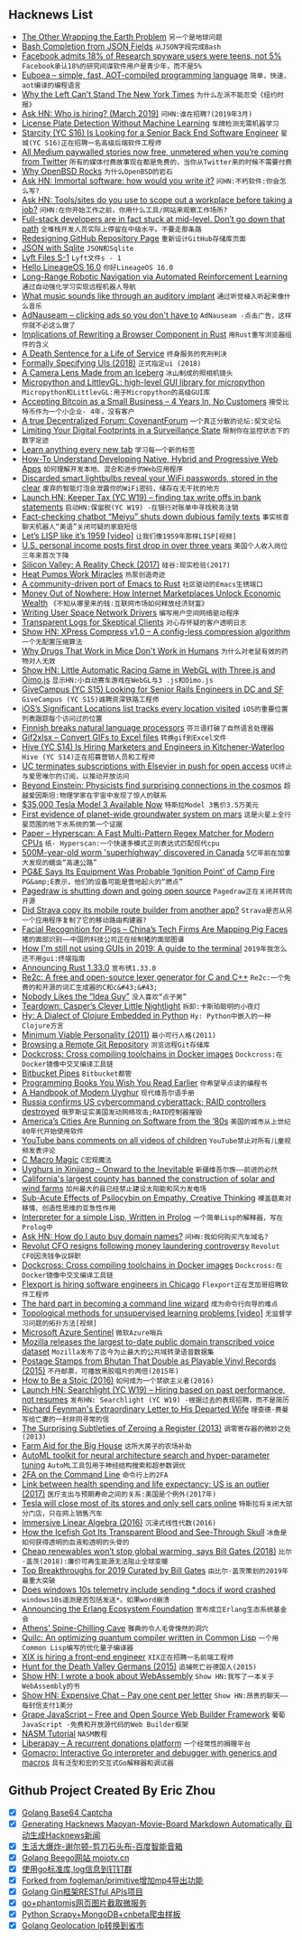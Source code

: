 ## Hacknews List


- [The Other Wrapping the Earth Problem](https://www.solipsys.co.uk/new/TheOtherWrappingTheEarthProblem.html?sb27h)  `另一个是地球问题`
- [Bash Completion from JSON Fields](https://github.com/antonmedv/fx-completion)  `从JSON字段完成Bash`
- [Facebook admits 18% of Research spyware users were teens, not 5%](https://techcrunch.com/2019/02/28/facebook-research-teens/)  `Facebook承认18%的研究间谍软件用户是青少年，而不是5%`
- [Euboea – simple, fast, AOT-compiled programming language](https://github.com/KrzysztofSzewczyk/Euboea)  `简单，快速，aot编译的编程语言`
- [Why the Left Can’t Stand The New York Times](https://www.cjr.org/special_report/why-the-left-cant-stand-the-new-york-times.php/)  `为什么左派不能忍受《纽约时报》`
- [Ask HN: Who is hiring? (March 2019)](item?id=19281834)  `问HN:谁在招聘?(2019年3月)`
- [License Plate Detection Without Machine Learning](https://sod.pixlab.io/articles/license-plate-detection.html)  `车牌检测无需机器学习`
- [Starcity (YC S16) Is Looking for a Senior Back End Software Engineer](https://starcity.com/careers/2f0058c7-b3ab-4538-8366-7f7d95118227)  `星城(YC S16)正在招聘一名高级后端软件工程师`
- [All Medium paywalled stories now free, unmetered when you’re coming from Twitter](https://twitter.com/ev/status/1100899021621583872)  `所有的媒体付费故事现在都是免费的，当你从Twitter来的时候不需要付费`
- [Why OpenBSD Rocks](https://why-openbsd.rocks/fact/)  `为什么OpenBSD的岩石`
- [Ask HN: Immortal software: how would you write it?](item?id=19279837)  `问HN:不朽软件:你会怎么写?`
- [Ask HN: Tools/sites do you use to scope out a workplace before taking a job?](item?id=19280341)  `问HN:在你开始工作之前，你用什么工具/网站来观察工作场所?`
- [Full-stack developers are in fact stuck at mid-level. Don’t go down that path](https://habr.com/en/post/436596/)  `全堆栈开发人员实际上停留在中级水平。不要走那条路`
- [Redesigning GitHub Repository Page](http://tonsky.me/blog/github-redesign/)  `重新设计GitHub存储库页面`
- [JSON with Sqlite](https://www.sqlite.org/json1.html)  `JSON和Sqlite`
- [Lyft Files S-1](https://www.sec.gov/Archives/edgar/data/1759509/000119312519059849/d633517ds1.htm)  `Lyft文件s - 1`
- [Hello LineageOS 16.0](https://lineageos.org/Changelog-22/)  `你好LineageOS 16.0`
- [Long-Range Robotic Navigation via Automated Reinforcement Learning](https://ai.googleblog.com/2019/02/long-range-robotic-navigation-via.html)  `通过自动强化学习实现远程机器人导航`
- [What music sounds like through an auditory implant](https://theconversation.com/heres-what-music-sounds-like-through-an-auditory-implant-112457)  `通过听觉植入听起来像什么音乐`
- [AdNauseam – clicking ads so you don&#39;t have to](https://adnauseam.io/)  `AdNauseam -点击广告，这样你就不必这么做了`
- [Implications of Rewriting a Browser Component in Rust](https://hacks.mozilla.org/2019/02/rewriting-a-browser-component-in-rust/)  `用Rust重写浏览器组件的含义`
- [A Death Sentence for a Life of Service](https://livingotherwise.com/2019/01/22/death-sentence-life-service/)  `终身服务的死刑判决`
- [Formally Specifying UIs (2018)](https://www.hillelwayne.com/post/formally-specifying-uis/)  `正式指定ui (2018)`
- [A Camera Lens Made from an Iceberg](https://www.mathieustern.com/blog/2018/10/22/l437fjpq58g619vlkm6t1iwhk8s6dr)  `冰山制成的照相机镜头`
- [Micropython and LittlevGL: high-level GUI library for micropython](https://blog.littlevgl.com/2019-02-20/micropython-bindings)  `Micropython和LittlevGL:用于Micropython的高级GUI库`
- [Accepting Bitcoin as a Small Business – 4 Years In, No Customers](https://seymour-locksmiths.co.uk/bitcoin-locksmith/)  `接受比特币作为一个小企业- 4年，没有客户`
- [A true Decentralized Forum: CovenantForum](https://github.com/CovenantSQL/CovenantForum)  `一个真正分散的论坛:契文论坛`
- [Limiting Your Digital Footprints in a Surveillance State](https://www.nytimes.com/2019/02/27/technology/personaltech/digital-footprint-surveillance.html)  `限制你在监控状态下的数字足迹`
- [Learn anything every new tab](https://chrome.google.com/webstore/detail/random-wikipedia/kanbdekniajhfdofkbikiclgccplhfjg)  `学习每一个新的标签`
- [How-To Understand Developing Native, Hybrid and Progressive Web Apps](https://creatorsneverdie.com/blog/item?q=the-cost-of-developing-native-hyrbid-progressive-web-apps)  `如何理解开发本地、混合和进步的Web应用程序`
- [Discarded smart lightbulbs reveal your WiFi passwords, stored in the clear](https://boingboing.net/2019/01/29/fiat-lux.html)  `废弃的智能灯泡会泄露你的WiFi密码，储存在无干扰的地方`
- [Launch HN: Keeper Tax (YC W19) – finding tax write offs in bank statements](item?id=19283990)  `启动HN:保留税(YC W19) -在银行对账单中寻找税务注销`
- [Fact-checking chatbot “Meiyu” shuts down dubious family texts](https://www.wsj.com/articles/know-it-all-robot-shuts-down-dubious-family-texts-11551370040)  `事实核查聊天机器人“美语”关闭可疑的家庭短信`
- [Let’s LISP like it’s 1959 [video]](https://www.youtube.com/watch?v=hGY3uBHVVr4)  `让我们像1959年那样LISP[视频]`
- [U.S. personal income posts first drop in over three years](https://www.reuters.com/article/us-usa-economy-spenidng/u-s-personal-income-posts-first-drop-in-over-three-years-idUSKCN1QI4P7)  `美国个人收入岗位三年来首次下降`
- [Silicon Valley: A Reality Check (2017)](https://slatestarcodex.com/2017/05/11/silicon-valley-a-reality-check/)  `硅谷:现实检验(2017)`
- [Heat Pumps Work Miracles](https://dothemath.ucsd.edu/2012/06/heat-pumps-work-miracles/)  `热泵创造奇迹`
- [A community-driven port of Emacs to Rust](https://github.com/remacs/remacs)  `社区驱动的Emacs生锈端口`
- [Money Out of Nowhere: How Internet Marketplaces Unlock Economic Wealth](http://abovethecrowd.com/2019/02/27/money-out-of-nowhere-how-internet-marketplaces-unlock-economic-wealth/)  `《不知从哪里来的钱:互联网市场如何释放经济财富》`
- [Writing User Space Network Drivers](https://arxiv.org/abs/1901.10664)  `编写用户空间网络驱动程序`
- [Transparent Logs for Skeptical Clients](https://research.swtch.com/tlog)  `对心存怀疑的客户透明日志`
- [Show HN: XPress Compress v1.0 – A config-less compression algorithm](https://github.com/zelon88/xPress)  `一个无配置压缩算法`
- [Why Drugs That Work in Mice Don&#39;t Work in Humans](https://thelri.org/blog-and-news/why-drugs-that-work-in-mice-dont-work-in-humans/)  `为什么对老鼠有效的药物对人无效`
- [Show HN: Little Automatic Racing Game in WebGL with Three.js and Oimo.js](http://emh.lart.no/publish/csb/csb3d/v1/?dupCount=10&amp;swarmCount=1&amp;unitScale=0.2&amp;ownPhysics=false)  `显示HN:小自动赛车游戏在WebGL与3 .js和Oimo.js`
- [GiveCampus (YC S15) Looking for Senior Rails Engineers in DC and SF](https://www.givecampus.com/careers#engineering)  `GiveCampus (YC S15)诚聘资深铁路工程师`
- [iOS’s Significant Locations list tracks every location visited](https://onezero.medium.com/your-iphone-has-a-hidden-tracking-list-of-every-location-youve-been-c227a84bc4fc)  `iOS的重要位置列表跟踪每个访问过的位置`
- [Finnish breaks natural language processors](https://twitter.com/joose_rajamaeki/status/1096397000520749056)  `芬兰语打破了自然语言处理器`
- [Gif2xlsx – Convert GIFs to Excel files](https://github.com/pugwonk/gif2xlsx/blob/master/README.md)  `转换gif到Excel文件`
- [Hive (YC S14) Is Hiring Marketers and Engineers in Kitchener-Waterloo](https://www.hive.co/l/blog-job-feb-26)  `Hive (YC S14)正在招募营销人员和工程师`
- [UC terminates subscriptions with Elsevier in push for open access](https://www.universityofcalifornia.edu/press-room/uc-terminates-subscriptions-worlds-largest-scientific-publisher-push-open-access-publicly)  `UC终止与爱思唯尔的订阅，以推动开放访问`
- [Beyond Einstein: Physicists find surprising connections in the cosmos](https://discovery.princeton.edu/2018/12/02/beyond-einstein-physicists-find-surprising-connections-in-the-cosmos/)  `超越爱因斯坦:物理学家在宇宙中发现了惊人的联系`
- [$35,000 Tesla Model 3 Available Now](https://www.tesla.com/blog/35000-tesla-model-3-available-now)  `特斯拉Model 3售价3.5万美元`
- [First evidence of planet-wide groundwater system on mars](http://www.esa.int/Our_Activities/Space_Science/Mars_Express/First_evidence_of_planet-wide_groundwater_system_on_Mars)  `这是火星上全行星范围的地下水系统的第一个证据`
- [Paper – Hyperscan: A Fast Multi-Pattern Regex Matcher for Modern CPUs](https://branchfree.org/2019/02/28/paper-hyperscan-a-fast-multi-pattern-regex-matcher-for-modern-cpus/)  `纸- Hyperscan:一个快速多模式正则表达式匹配现代cpu`
- [500M-year-old worm &#39;superhighway&#39; discovered in Canada](https://phys.org/news/2019-02-million-year-old-worm-superhighway-canada.html)  `5亿年前在加拿大发现的蠕虫“高速公路”`
- [PG&amp;E Says Its Equipment Was Probable ‘Ignition Point’ of Camp Fire](https://www.wsj.com/articles/pg-e-records-10-5-billion-charge-related-to-camp-fire-11551363969)  `PG&amp;E表示，他们的设备可能是营地起火的“燃点”`
- [Pagedraw is shutting down and going open source](https://pagedraw.io/)  `Pagedraw正在关闭并转向开源`
- [Did Strava copy its mobile route builder from another app?](https://cyclingtips.com/2019/02/did-strava-copy-its-mobile-route-builder-from-another-app/)  `Strava是否从另一个应用程序复制了它的移动路由构建器?`
- [Facial Recognition for Pigs – China’s Tech Firms Are Mapping Pig Faces](https://www.nytimes.com/2019/02/24/business/china-pig-technology-facial-recognition.html)  `猪的面部识别——中国的科技公司正在绘制猪的面部图谱`
- [How I&#39;m still not using GUIs in 2019: A guide to the terminal](https://www.lucasfcosta.com/2019/02/10/terminal-guide-2019.html)  `2019年我怎么还不用gui:终端指南`
- [Announcing Rust 1.33.0](https://blog.rust-lang.org/2019/02/28/Rust-1.33.0.html)  `宣布锈1.33.0`
- [Re2c: A free and open-source lexer generator for C and C&#43;&#43;](http://re2c.org/)  `Re2c:一个免费的和开源的词汇生成器的C和c&#43;&#43;`
- [Nobody Likes the “Idea Guy”](https://www.riskology.co/idea-guy/)  `没人喜欢“点子男”`
- [Teardown: Casper’s Clever Little Nightlight](https://blog.bolt.io/casper-glow-e4f8819376d7)  `拆卸:卡斯珀聪明的小夜灯`
- [Hy: A Dialect of Clojure Embedded in Python](http://docs.hylang.org/en/stable/quickstart.html)  `Hy: Python中嵌入的一种Clojure方言`
- [Minimum Viable Personality (2011)](https://avc.com/2011/09/minimum-viable-personality/)  `最小可行人格(2011)`
- [Browsing a Remote Git Repository](https://begriffs.com/posts/2019-02-21-browsing-remote-git.html)  `浏览远程Git存储库`
- [Dockcross: Cross compiling toolchains in Docker images](https://github.com/dockcross/dockcross#dockcross)  `Dockcross:在Docker镜像中交叉编译工具链`
- [Bitbucket Pipes](https://bitbucket.org/blog/meet-bitbucket-pipes-30-ways-to-automate-your-ci-cd-pipeline)  `Bitbucket都管`
- [Programming Books You Wish You Read Earlier](https://hackernoon.com/programming-books-you-wish-you-read-earlier-1066ce29cd9d)  `你希望早点读的编程书`
- [A Handbook of Modern Uyghur](https://kuscholarworks.ku.edu/bitstream/handle/1808/5624/EngYakDwy2009_Uyg1full_10.pdf?sequence=3)  `现代维吾尔语手册`
- [Russia confirms US cybercommand cyberattack; RAID controllers destroyed](https://blog.lukaszolejnik.com/target-confirming-an-offensive-cyber-operation-2/)  `俄罗斯证实美国发动网络攻击;RAID控制器摧毁`
- [America’s Cities Are Running on Software from the ’80s](https://www.bloombergquint.com/businessweek/america-s-cities-are-running-on-software-from-the-80s)  `美国的城市从上世纪80年代开始使用软件`
- [YouTube bans comments on all videos of children](https://www.bbc.co.uk/news/technology-47408969)  `YouTube禁止对所有儿童视频发表评论`
- [C Macro Magic](http://sagartewari01.com/c-macro-magic/)  `C宏观魔法`
- [Uyghurs in Xinjiang – Onward to the Inevitable](https://unintendedconsequenc.es/uyghurs-xinjiang-onward-to-the-inevitable/)  `新疆维吾尔族——前进的必然`
- [California&#39;s largest county has banned the construction of solar and wind farms](https://www.latimes.com/business/la-fi-san-bernardino-solar-renewable-energy-20190228-story.html)  `加州最大的县已经禁止建设太阳能和风力发电场`
- [Sub-Acute Effects of Psilocybin on Empathy, Creative Thinking](https://www.tandfonline.com/doi/full/10.1080/02791072.2019.1580804)  `裸盖菇素对移情、创造性思维的亚急性作用`
- [Interpreter for a simple Lisp, Written in Prolog](https://github.com/triska/lisprolog)  `一个简单Lisp的解释器，写在Prolog中`
- [Ask HN: How do I auto buy domain names?](item?id=19271556)  `问HN:我如何购买汽车域名?`
- [Revolut CFO resigns following money laundering controversy](https://techcrunch.com/2019/03/01/revolut-cfo-peter-ohiggins-resigns/)  `Revolut CFO因洗钱争议辞职`
- [Dockcross: Cross compiling toolchains in Docker images](https://github.com/dockcross/dockcross)  `Dockcross:在Docker镜像中交叉编译工具链`
- [Flexport is hiring software engineers in Chicago](https://www.flexport.com/careers/department/engineering)  `Flexport正在芝加哥招聘软件工程师`
- [The hard part in becoming a command line wizard](https://www.johndcook.com/blog/2019/02/18/command-line-wizard/)  `成为命令行向导的难点`
- [Topological methods for unsupervised learning problems [video]](https://slideslive.com/38913519/topological-approaches-for-unsupervised-learning)  `无监督学习问题的拓扑方法[视频]`
- [Microsoft Azure Sentinel](https://azure.microsoft.com/en-us/blog/introducing-microsoft-azure-sentinel-intelligent-security-analytics-for-your-entire-enterprise/)  `微软Azure哨兵`
- [Mozilla releases the largest to-date public domain transcribed voice dataset](https://blog.mozilla.org/blog/2019/02/28/sharing-our-common-voices-mozilla-releases-the-largest-to-date-public-domain-transcribed-voice-dataset/)  `Mozilla发布了迄今为止最大的公共域转录语音数据集`
- [Postage Stamps from Bhutan That Double as Playable Vinyl Records (2015)](http://www.openculture.com/2015/10/postage-stamps-from-bhutan-that-double-as-playable-vinyl-records.html)  `不丹邮票，可播放黑胶唱片的两倍(2015年)`
- [How to Be a Stoic (2016)](https://www.newyorker.com/magazine/2016/12/19/how-to-be-a-stoic)  `如何成为一个禁欲主义者(2016)`
- [Launch HN: Searchlight (YC W19) – Hiring based on past performance, not resumes](item?id=19273409)  `发布HN: Searchlight (YC W19) -根据过去的表现招聘，而不是简历`
- [Richard Feynman&#39;s Extraordinary Letter to His Departed Wife](https://www.brainpickings.org/2017/10/17/richard-feynman-arline-letter/)  `理查德·费曼写给亡妻的一封非同寻常的信`
- [The Surprising Subtleties of Zeroing a Register (2013)](https://randomascii.wordpress.com/2012/12/29/the-surprising-subtleties-of-zeroing-a-register/)  `调零寄存器的微妙之处(2013)`
- [Farm Aid for the Big House](https://www.vera.org/in-our-backyards-stories/farm-aid-for-the-big-house)  `这所大房子的农场补助`
- [AutoML toolkit for neural architecture search and hyper-parameter tuning](https://github.com/Microsoft/nni)  `AutoML工具包用于神经结构搜索和超参数调优`
- [2FA on the Command Line](https://www.sendthemtomir.com/blog/cli-2-factor-authentication)  `命令行上的2FA`
- [Link between health spending and life expectancy: US is an outlier (2017)](https://ourworldindata.org/the-link-between-life-expectancy-and-health-spending-us-focus)  `医疗支出与预期寿命之间的关系:美国是个例外(2017年)`
- [Tesla will close most of its stores and only sell cars online](https://www.theverge.com/2019/2/28/18245296/tesla-stores-closing-online-only-car-sales)  `特斯拉将关闭大部分门店，只在网上销售汽车`
- [Immersive Linear Algebra (2016)](http://immersivemath.com/ila/index.html)  `沉浸式线性代数(2016)`
- [How the Icefish Got Its Transparent Blood and See-Through Skull](https://www.nytimes.com/2019/02/28/science/antarctic-blackfin-icefish-genome.html)  `冰鱼是如何获得透明的血液和透明的头骨的`
- [Cheap renewables won’t stop global warming, says Bill Gates (2018)](https://energy.stanford.edu/news/cheap-renewables-won-t-stop-global-warming-says-bill-gates)  `比尔·盖茨(2018):廉价可再生能源无法阻止全球变暖`
- [Top Breakthroughs for 2019 Curated by Bill Gates](https://www.technologyreview.com/lists/technologies/2019/)  `由比尔·盖茨策划的2019年最重大突破`
- [Does windows 10s telemetry include sending *.docs if word crashed](https://security.stackexchange.com/questions/204530/does-windows-10s-telemetry-include-sending-docs-if-word-crashed)  `windows10s遥测是否包括发送*。如果word崩溃`
- [Announcing the Erlang Ecosystem Foundation](https://erlef.org/)  `宣布成立Erlang生态系统基金会`
- [Athens’ Spine-Chilling Cave](http://www.bbc.com/travel/story/20190228-athens-bizarre-underground-phenomenon)  `雅典的令人毛骨悚然的洞穴`
- [Quilc: An optimizing quantum compiler written in Common Lisp](https://github.com/rigetti/quilc)  `一个用Common Lisp编写的优化量子编译器`
- [XIX is hiring a front-end engineer](item?id=19274393)  `XIX正在招聘一名前端工程师`
- [Hunt for the Death Valley Germans (2015)](http://www.otherhand.org/home-page/search-and-rescue/the-hunt-for-the-death-valley-germans/)  `追捕死亡谷德国人(2015)`
- [Show HN: I wrote a book about WebAssembly](item?id=19274941)  `Show HN:我写了一本关于WebAssembly的书`
- [Show HN: Expensive Chat – Pay one cent per letter](https://expensive.chat)  `Show HN:昂贵的聊天——每封信支付1美分`
- [Grape JavaScript – Free and Open Source Web Builder Framework](https://grapesjs.com/)  `葡萄JavaScript -免费和开放源代码的Web Builder框架`
- [NASM Tutorial](http://cs.lmu.edu/~ray/notes/nasmtutorial/)  `NASM教程`
- [Liberapay – A recurrent donations platform](https://liberapay.com/)  `一个经常性的捐赠平台`
- [Gomacro: Interactive Go interpreter and debugger with generics and macros](https://github.com/cosmos72/gomacro#gomacro---interactive-go-interpreter-and-debugger-with-generics-and-macros)  `具有泛型和宏的交互式Go解释器和调试器`

## Github Project Created By Eric Zhou

- [x] [Golang Base64 Captcha](https://github.com/mojocn/base64Captcha)
- [x] [Generating Hacknews Maoyan-Movie-Board Markdown Automatically 自动生成Hacknews新闻](https://github.com/dejavuzhou/md-genie)
- [x] [生活大爆炸-谢尔顿-剪刀石头布-百度智能音箱](https://github.com/mojocn/dueros-bang-game)
- [x] [Golang Beego网站 mojotv.cn](https://github.com/mojocn/www.mojotv.cn)
- [x] [使用go标准库,log信息到钉钉群](https://github.com/mojocn/dooger)
- [x] [Forked from fogleman/primitive增加mp4导出功能](https://github.com/mojocn/primitive)
- [x] [Golang Gin框架RESTful APIs项目](https://github.com/JJJJJJJerk/ezier-golang-web-api-framework)
- [x] [go+phantomjs网页图片截取微服务](https://github.com/mojocn/screen_shot)
- [x] [Python Scrapy+MongoDB+cnbeta爬虫样板](https://github.com/mojocn/scrapy_mongodb_boilerplate_cnbeta)
- [x] [Golang Geolocation Ip转换到省市](https://github.com/mojocn/ip2location)